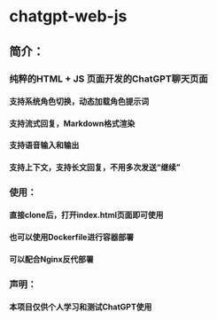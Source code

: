 # chatgpt-web-js
## 简介：
### 纯粹的HTML + JS 页面开发的ChatGPT聊天页面
#### 支持系统角色切换，动态加载角色提示词
#### 支持流式回复，Markdown格式渲染
#### 支持语音输入和输出
#### 支持上下文，支持长文回复，不用多次发送“继续”

### 使用：
#### 直接clone后，打开index.html页面即可使用
#### 也可以使用Dockerfile进行容器部署
#### 可以配合Nginx反代部署

### 声明：
#### 本项目仅供个人学习和测试ChatGPT使用
